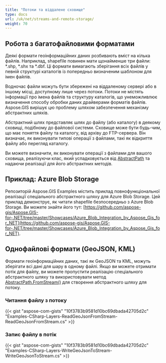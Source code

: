 ```yaml
---
title: "Потоки та віддалене сховище"
type: docs
url: /uk/net/streams-and-remote-storage/
weight: 70
---
```


## **Робота з багатофайловими форматами**
Деякі формати геоінформаційних даних розбивають вміст на кілька файлів. Наприклад, shapefile повинен мати щонайменше три файли: *.shp, *.shx та *.dbf. Ці формати вимагають зберігання всіх файлів у певній структурі каталогів із попередньо визначеним шаблоном для імен файлів.

Водночас файли можуть бути збережені на віддаленому сервері або в іншому місці, доступному лише через потоки. Потоки не містять інформації про імена файлів та структуру каталогів, що унеможливлює визначення способу обробки даних драйверами форматів файлів. Aspose.GIS вирішує цю проблему шляхом забезпечення механізму абстрактних шляхів.

Абстрактний шлях представляє шлях до файлу (або каталогу) в деякому сховищі, подібному до файлової системи. Сховище може бути будь-чим, що має поняття файлу та каталогу, від архіву до FTP-сервера. Він визначає, як виконувати типові операції з файлами, такі як відкриття файлу або перегляд каталогу.

Ви можете визначити, як виконувати операції з файлами для вашого сховища, реалізуючи клас, який успадковується від [AbstractPath](https://reference.aspose.com/gis/net/aspose.gis/abstractpath) та надаючи реалізації для його абстрактних методів.
## **Приклад: Azure Blob Storage**
Репозиторій Aspose.GIS Examples містить приклад повнофункціональної реалізації спеціального абстрактного шляху для Azure Blob Storage. Цей приклад демонструє, як читати shapefile безпосередньо з Azure Blob Storage. Ви можете знайти його тут: [https://github.com/aspose-gis/Aspose.GIS-for-.NET/tree/master/Showcases/Azure_Blob_Integration_by_Aspose_Gis_for_NET](https://github.com/aspose-gis/Aspose.GIS-for-.NET/tree/master/Showcases/Azure_Blob_Integration_by_Aspose_Gis_for_NET).
## **Однофайлові формати (GeoJSON, KML)**
Формати геоінформаційних даних, такі як GeoJSON та KML, можуть зберігати всі дані для шару в одному файлі. Якщо ви можете отримати потік для файлу, ви можете пропустити реалізацію спеціального абстрактного шляху та використовувати метод [AbstractPath.FromStream()](https://reference.aspose.com/gis/net/aspose.gis/abstractpath/methods/fromstream) для створення абстрактного шляху для потоку.
### **Читання файлу з потоку**
{{< gist "aspose-com-gists" "10f3783b9581d10bc69dbada42705d2c" "Examples-CSharp-Layers-ReadGeoJsonFromStream-ReadGeoJsonFromStream.cs" >}}
### **Запис файлу в потік**
{{< gist "aspose-com-gists" "10f3783b9581d10bc69dbada42705d2c" "Examples-CSharp-Layers-WriteGeoJsonToStream-WriteGeoJsonToStream.cs" >}}
